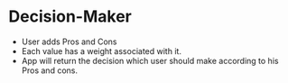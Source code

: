 # Decision-Maker

- User adds Pros and Cons 
- Each value has a weight associated with it.
- App will return the decision which user should make according to his Pros and cons.

